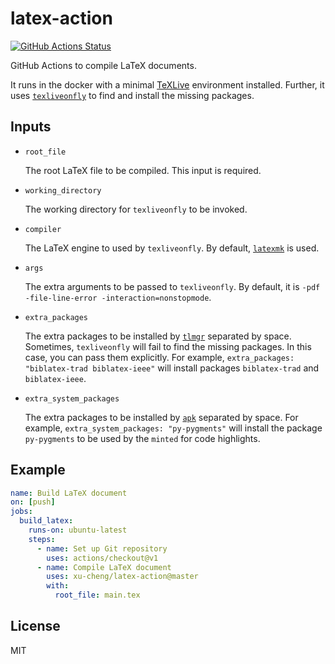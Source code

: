 # latex-action

[![GitHub Actions Status](https://github.com/xu-cheng/latex-action/workflows/Test%20Github%20Actions/badge.svg)](https://github.com/xu-cheng/latex-action/actions)

GitHub Actions to compile LaTeX documents.

It runs in the docker with a minimal [TeXLive](https://www.tug.org/texlive/) environment installed. Further, it uses [`texliveonfly`](https://ctan.org/pkg/texliveonfly) to find and install the missing packages.

## Inputs

* `root_file`

    The root LaTeX file to be compiled. This input is required.

* `working_directory`

    The working directory for `texliveonfly` to be invoked.

* `compiler`

    The LaTeX engine to used by `texliveonfly`. By default, [`latexmk`](https://ctan.org/pkg/latexmk) is used.

* `args`

    The extra arguments to be passed to `texliveonfly`. By default, it is `-pdf -file-line-error -interaction=nonstopmode`.

* `extra_packages`

    The extra packages to be installed by [`tlmgr`](https://www.tug.org/texlive/tlmgr.html) separated by space. Sometimes, `texliveonfly` will fail to find the missing packages. In this case, you can pass them explicitly. For example, `extra_packages: "biblatex-trad biblatex-ieee"` will install packages `biblatex-trad` and `biblatex-ieee`.

* `extra_system_packages`

    The extra packages to be installed by [`apk`](https://pkgs.alpinelinux.org/packages) separated by space. For example, `extra_system_packages: "py-pygments"` will install the package `py-pygments` to be used by the `minted` for code highlights.

## Example

```yaml
name: Build LaTeX document
on: [push]
jobs:
  build_latex:
    runs-on: ubuntu-latest
    steps:
      - name: Set up Git repository
        uses: actions/checkout@v1
      - name: Compile LaTeX document
        uses: xu-cheng/latex-action@master
        with:
          root_file: main.tex
```

## License

MIT
